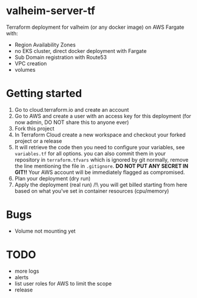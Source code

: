 # valheim-server-tf
Terraform deployment for valheim (or any docker image) on AWS Fargate with:
- Region Availability Zones
- no EKS cluster, direct docker deployment with Fargate
- Sub Domain registration with Route53
- VPC creation
- volumes

# Getting started

1. Go to cloud.terraform.io and create an account
2. Go to AWS and create a user with an access key for this deployment (for now admin, DO NOT share this to anyone ever)
3. Fork this project
4. In Terraform Cloud create a new workspace and checkout your forked project or a release
5. It will retrieve the code then you need to configure your variables, see `variables.tf` for all options. you can also commit them in your repository in `terraform.tfvars` which is ignored by git normally, remove the line mentioning the file in `.gitignore`. **DO NOT PUT ANY SECRET IN GIT!!** Your AWS account will be immediately flagged as compromised.
6. Plan your deployment (dry run)
7. Apply the deployment (real run) /!\ you will get billed starting from here based on what you've set in container resources (cpu/memory)

# Bugs

- Volume not mounting yet

# TODO

- more logs
- alerts
- list user roles for AWS to limit the scope
- release